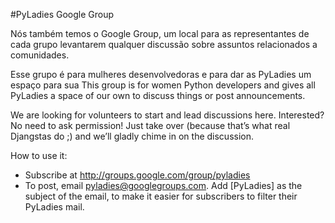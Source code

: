 #PyLadies Google Group

Nós também temos o Google Group, um local para as representantes de cada grupo levantarem qualquer discussão sobre assuntos relacionados a comunidades.

Esse grupo é para mulheres desenvolvedoras e para dar as PyLadies um espaço para sua
This group is for women Python developers and gives all PyLadies a space
of our own to discuss things or post announcements.

We are looking for volunteers to start and lead discussions here.
Interested? No need to ask permission! Just take over (because that’s
what real Djangstas do ;) and we’ll gladly chime in on the discussion.

How to use it:

* Subscribe at http://groups.google.com/group/pyladies
* To post, email pyladies@googlegroups.com. Add
   [PyLadies] as the subject of the email, to make it easier for
   subscribers to filter their PyLadies mail.
